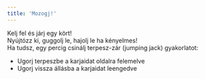 ```yaml
---
title: 'Mozogj!'
---
```

Kelj fel és járj egy kört!  
Nyújtózz ki, guggolj le, hajolj le ha kényelmes!  
Ha tudsz, egy percig csinálj terpesz-zár (jumping jack) gyakorlatot:   
- Ugorj terpeszbe a karjaidat oldalra felemelve   
- Ugorj vissza állásba a karjaidat leengedve  